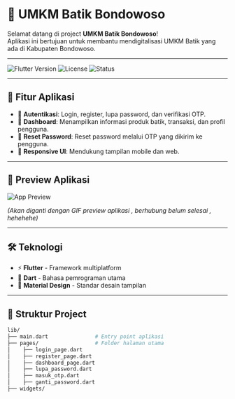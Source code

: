 # 🧵 UMKM Batik Bondowoso

Selamat datang di project **UMKM Batik Bondowoso**!  
Aplikasi ini bertujuan untuk membantu mendigitalisasi UMKM Batik yang ada di Kabupaten Bondowoso.

---

![Flutter Version](https://img.shields.io/badge/Flutter-3.19-blue?logo=flutter) 
![License](https://img.shields.io/badge/License-MIT-green.svg) 
![Status](https://img.shields.io/badge/Status-Developing-orange)

---

## 🚀 Fitur Aplikasi
- 🔐 **Autentikasi**: Login, register, lupa password, dan verifikasi OTP.
- 🛒 **Dashboard**: Menampilkan informasi produk batik, transaksi, dan profil pengguna.
- 🔑 **Reset Password**: Reset password melalui OTP yang dikirim ke pengguna.
- 📱 **Responsive UI**: Mendukung tampilan mobile dan web.

---

## 🎨 Preview Aplikasi

![App Preview](https://via.placeholder.com/600x400.png?text=Preview+Coming+Soon)

*(Akan diganti dengan GIF preview aplikasi , berhubung belum selesai , hehehehe)*

---

## 🛠️ Teknologi
- ⚡ **Flutter** - Framework multiplatform
- 🧩 **Dart** - Bahasa pemrograman utama
- 🎨 **Material Design** - Standar desain tampilan

---

## 📁 Struktur Project
```bash
lib/
├── main.dart               # Entry point aplikasi
├── pages/                  # Folder halaman utama
│    ├── login_page.dart
│    ├── register_page.dart
│    ├── dashboard_page.dart
│    ├── lupa_password.dart
│    ├── masuk_otp.dart
│    ├── ganti_password.dart
├── widgets/                
